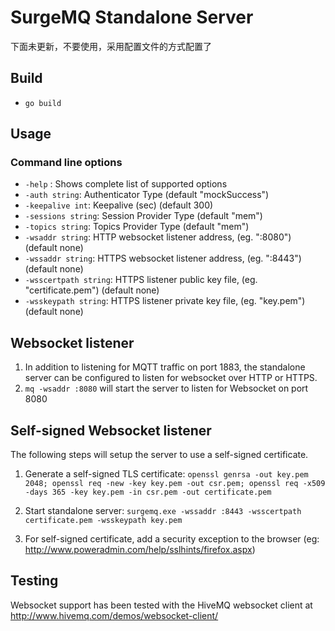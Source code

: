# SurgeMQ Standalone Server

下面未更新，不要使用，采用配置文件的方式配置了
## Build

* `go build`

## Usage

### Command line options

- `-help` : Shows complete list of supported options
- `-auth string`: Authenticator Type (default "mockSuccess")
- `-keepalive int`: Keepalive (sec) (default 300)
- `-sessions string`: Session Provider Type (default "mem")
- `-topics string`: Topics Provider Type (default "mem")
- `-wsaddr string`: HTTP websocket listener address, (eg. ":8080") (default none)
- `-wssaddr string`: HTTPS websocket listener address, (eg. ":8443") (default none)
- `-wsscertpath string`: HTTPS listener public key file, (eg. "certificate.pem") (default none)
- `-wsskeypath string`: HTTPS listener private key file, (eg. "key.pem") (default none)

## Websocket listener

1. In addition to listening for MQTT traffic on port 1883, the standalone server can be configured to listen for websocket over HTTP or HTTPS.
2. `mq -wsaddr :8080` will start the server to listen for Websocket on port 8080

## Self-signed Websocket listener

The following steps will setup the server to use a self-signed certificate.

1. Generate a self-signed TLS certificate:
`openssl genrsa -out key.pem 2048; openssl req -new -key key.pem -out csr.pem; openssl req -x509 -days 365 -key key.pem -in csr.pem -out certificate.pem`

2. Start standalone server: `surgemq.exe -wssaddr :8443 -wsscertpath certificate.pem -wsskeypath key.pem`

3. For self-signed certificate, add a security exception to the browser (eg: http://www.poweradmin.com/help/sslhints/firefox.aspx)

## Testing

Websocket support has been tested with the HiveMQ websocket client at http://www.hivemq.com/demos/websocket-client/
